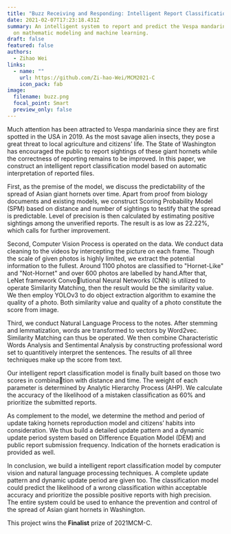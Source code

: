 ```yaml
---
title: "Buzz Receiving and Responding: Intelligent Report Classification Model"
date: 2021-02-07T17:23:18.431Z
summary: An intelligent system to report and predict the Vespa mandarinia based
  on mathematic modeling and machine learning.
draft: false
featured: false
authors:
  - Zihao Wei
links:
  - name: ""
    url: https://github.com/Zi-hao-Wei/MCM2021-C
    icon_pack: fab
image:
  filename: buzz.png
  focal_point: Smart
  preview_only: false
---
```

Much attention has been attracted to Vespa mandarinia since they are first spotted in the USA in 2019. As the most savage alien insects, they pose a great threat to local agriculture and citizens’ life. The State of Washington has encouraged the public to report sightings of these giant hornets while the correctness of reporting remains to be improved. In this paper, we construct an intelligent report classification model based on automatic interpretation of reported files.

First, as the premise of the model, we discuss the predictability of the spread of Asian giant hornets over time. Apart from proof from biology documents and existing models, we construct Scoring Probability Model (SPM) based on distance and number of sightings to testify that the spread is predictable. Level of precision is then calculated by estimating positive sightings among the unverified reports. The result is as low as 22.22%, which calls for further improvement.

Second, Computer Vision Process is operated on the data. We conduct data cleaning to the videos by intercepting the picture on each frame. Though the scale of given photos is highly limited, we extract the potential information to the fullest. Around 1100 photos are classified to "Hornet-Like" and "Not-Hornet" and over 600 photos are labelled by hand.After that, LeNet framework Convolutional Neural Networks (CNN) is utilized to operate Similarity Matching, then the result would be the similarity value. We then employ YOLOv3 to do object extraction algorithm to examine the quality of a photo. Both similarity value and quality of a photo constitute the score from image. 

Third, we conduct Natural Language Process to the notes. After stemming and lemmatization, words are transformed to vectors by Word2vec. Similarity Matching can thus be operated. We then combine Characteristic Words Analysis and Sentimental Analysis by constructing professional word set to quantitively interpret the sentences. The results of all three techniques make up the score from text. 

Our intelligent report classification model is finally built based on those two scores in combination with distance and time. The weight of each parameter is determined by Analytic Hierarchy Process (AHP). We calculate the accuracy of the likelihood of a mistaken classification as 60% and prioritize the submitted reports. 

As complement to the model, we determine the method and period of update taking hornets reproduction model and citizens’ habits into consideration. We thus build a detailed update pattern and a dynamic update period system based on Difference Equation Model (DEM) and public report submission frequency. Indication of the hornets eradication is provided as well. 

In conclusion, we build a intelligent report classification model by computer vision and natural language processing techniques. A complete update pattern and dynamic update period are given too. The classification model could predict the likelihood of a wrong classification within acceptable accuracy and prioritize the possible positive reports with high precision. The entire system could be used to enhance the prevention and control of the spread of Asian giant hornets in Washington.

This project wins the **Finalist** prize of 2021MCM-C.